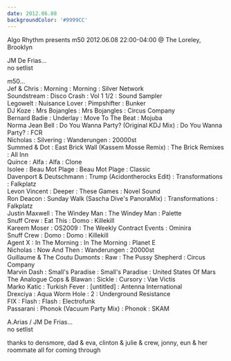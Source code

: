 ```yaml
---
date: 2012.06.08
backgroundColor: '#9999CC'
---
```


Algo Rhythm presents m50 2012.06.08 22:00-04:00 @ The Loreley, Brooklyn  

JM De Frias...  
no setlist  

m50...  
Jef & Chris : Morning : Morning : Silver Network  
Soundstream : Disco Crash : Vol 1 1/2 : Sound Sampler  
Legowelt : Nuisance Lover : Pimpshifter : Bunker  
DJ Koze : Mrs Bojangles : Mrs Bojangles : Circus Company  
Bernard Badie : Underlay : Move To The Beat : Mojuba  
Norma Jean Bell : Do You Wanna Party? (Original KDJ Mix) : Do You Wanna Party? : FCR  
Nicholas : Silvering : Wanderungen : 20000st  
Summed & Dot : East Brick Wall (Kassem Mosse Remix) : The Brick Remixes : All Inn  
Quince : Alfa : Alfa : Clone  
Isolee : Beau Mot Plage : Beau Mot Plage : Classic  
Davenport & Deutschmann : Trump (Acidontherocks Edit) : Transformations : Falkplatz  
Levon Vincent : Deeper : These Games : Novel Sound  
Ron Deacon : Sunday Walk (Sascha Dive's PanoraMix) : Transformations : Falkplatz  
Justin Maxwell : The Windey Man : The Windey Man : Palette  
Snuff Crew : Eat This : Domo : Killekill  
Kareem Moser : OS2009 : The Weekly Contract Events : Ominira  
Snuff Crew : Domo : Domo : Killekill  
Agent X : In The Morning : In The Morning : Planet E  
Nicholas : Now And Then : Wanderungen : 20000st  
Guillaume & The Coutu Dumonts : Raw : The Pussy Shepherd : Circus Company  
Marvin Dash : Small's Paradise : Small's Paradise : United States Of Mars  
The Analogue Cops & Blawan : Sickle : Cursory : Vae Victis  
Marko Katic : Turkish Fever : \[untitled\] : Antenna International  
Drexciya : Aqua Worm Hole : 2 : Underground Resistance  
FIX : Flash : Flash : Electrofunk  
Passarani : Phonok (Vacuum Party Mix) : Phonok : SKAM  

A.Arias / JM De Frias...  
no setlist  

thanks to densmore, dad & eva, clinton & julie & crew, jonny, eun & her roommate all for coming through